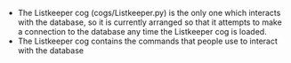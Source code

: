 - The Listkeeper cog (cogs/Listkeeper.py) is the only one which interacts with the database, so it is currently arranged so that it attempts to make a connection to the database any time the Listkeeper cog is loaded.
- The Listkeeper cog contains the commands that people use to interact with the database